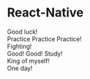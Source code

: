 # React-Native      
Good luck!  
Practice Practice Practice!  
Fighting!    
Good! Good! Study!   
King of myself!  
One day!  
